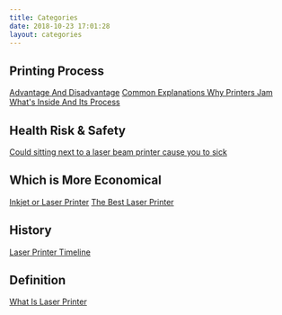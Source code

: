 ```yaml
---
title: Categories
date: 2018-10-23 17:01:28
layout: categories
---
```


## Printing Process

<a href="/advantage-and-disadvantage.html">Advantage And Disadvantage</a>
<a href="/common-explanations-why-printers-jam.html">Common Explanations Why Printers Jam</a>
<a href="/what's-inside-and-its-process.html">What's Inside And Its Process</a>

## Health Risk & Safety

<a href="/could-sitting-next-to-a-laser-beam-printer-cause-you-to-sick.html">Could sitting next to a laser beam printer cause you to sick</a>

## Which is More Economical

<a href="/inkjet-or-laser-printer.html">Inkjet or Laser Printer</a>
<a href="/the-best-laser-printer.html">The Best Laser Printer</a>

## History

<a href="/laser-printer-timeline.html">Laser Printer Timeline</a>

## Definition

<a href="/what-is-laser-printer.html">What Is Laser Printer</a>
